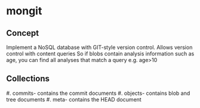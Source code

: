 mongit
======

Concept
----------
Implement a NoSQL database with GIT-style version control. Allows version control with content queries
So if blobs contain analysis information such as age, you can find all analyses that match a query e.g. age>10

Collections
------------
#. commits- contains the commit documents
#. objects- contains blob and tree documents
#. meta- contains the HEAD document
